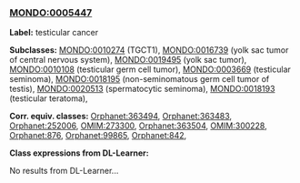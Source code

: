 
### [MONDO:0005447](http://purl.obolibrary.org/obo/MONDO_0005447)
**Label:** testicular cancer

**Subclasses:** [MONDO:0010274](http://purl.obolibrary.org/obo/MONDO_0010274) (TGCT1), [MONDO:0016739](http://purl.obolibrary.org/obo/MONDO_0016739) (yolk sac tumor of central nervous system), [MONDO:0019495](http://purl.obolibrary.org/obo/MONDO_0019495) (yolk sac tumor), [MONDO:0010108](http://purl.obolibrary.org/obo/MONDO_0010108) (testicular germ cell tumor), [MONDO:0003669](http://purl.obolibrary.org/obo/MONDO_0003669) (testicular seminoma), [MONDO:0018195](http://purl.obolibrary.org/obo/MONDO_0018195) (non-seminomatous germ cell tumor of testis), [MONDO:0020513](http://purl.obolibrary.org/obo/MONDO_0020513) (spermatocytic seminoma), [MONDO:0018193](http://purl.obolibrary.org/obo/MONDO_0018193) (testicular teratoma), 

**Corr. equiv. classes:** [Orphanet:363494](http://www.orpha.net/ORDO/Orphanet_363494), [Orphanet:363483](http://www.orpha.net/ORDO/Orphanet_363483), [Orphanet:252006](http://www.orpha.net/ORDO/Orphanet_252006), [OMIM:273300](http://purl.obolibrary.org/obo/OMIM_273300), [Orphanet:363504](http://www.orpha.net/ORDO/Orphanet_363504), [OMIM:300228](http://purl.obolibrary.org/obo/OMIM_300228), [Orphanet:876](http://www.orpha.net/ORDO/Orphanet_876), [Orphanet:99865](http://www.orpha.net/ORDO/Orphanet_99865), [Orphanet:842](http://www.orpha.net/ORDO/Orphanet_842), 

**Class expressions from DL-Learner:**

No results from DL-Learner...



